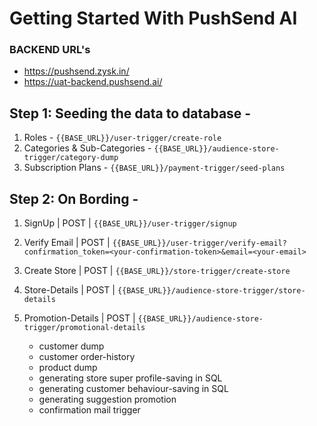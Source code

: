 # Getting Started With PushSend AI

### BACKEND URL's

- https://pushsend.zysk.in/
- https://uat-backend.pushsend.ai/

## Step 1: Seeding the data to database -
1. Roles - `{{BASE_URL}}/user-trigger/create-role`
2. Categories & Sub-Categories - `{{BASE_URL}}/audience-store-trigger/category-dump`
3. Subscription Plans - `{{BASE_URL}}/payment-trigger/seed-plans`

## Step 2: On Bording - 
1. SignUp  |  POST  |  `{{BASE_URL}}/user-trigger/signup`
2. Verify Email  | POST  |  `{{BASE_URL}}/user-trigger/verify-email?confirmation_token=<your-confirmation-token>&email=<your-email>`
3. Create Store  |  POST | `{{BASE_URL}}/store-trigger/create-store`
4. Store-Details | POST | `{{BASE_URL}}/audience-store-trigger/store-details`
5. Promotion-Details | POST | `{{BASE_URL}}/audience-store-trigger/promotional-details`

    - customer dump
    - customer order-history
    - product dump
    - generating store super profile-saving in SQL
    - generating customer behaviour-saving in SQL
    - generating suggestion promotion
    - confirmation mail trigger

## 
